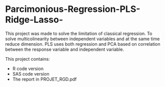 # Parcimonious-Regression-PLS-Ridge-Lasso-
This project was made to solve the limitation of classical regression. To solve multicolinearity between independent variables and at the same time reduce dimension. PLS uses both regression and PCA based on correlation between the response variable and independent variable.

This project contains:
- R code version
- SAS code version
- The report in PROJET_RGD.pdf
